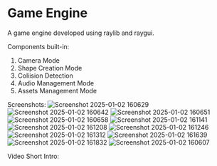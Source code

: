 # Game Engine
A game engine developed using raylib and raygui.

Components built-in:
1. Camera Mode
2. Shape Creation Mode
3. Coliision Detection
4. Audio Management Mode
5. Assets Management Mode


Screenshots: 
![Screenshot 2025-01-02 160629](https://github.com/user-attachments/assets/1ecda13c-a237-4534-b768-b712cfe89087)
![Screenshot 2025-01-02 160642](https://github.com/user-attachments/assets/6f1f6b81-01ac-466c-845c-1ae5f9a57955)
![Screenshot 2025-01-02 160651](https://github.com/user-attachments/assets/d1369d8d-ec30-436d-ac74-044e85660791)
![Screenshot 2025-01-02 160658](https://github.com/user-attachments/assets/6c059fc9-41c8-4d03-87c4-ebc71df169c1)
![Screenshot 2025-01-02 161141](https://github.com/user-attachments/assets/ae9f270e-df3e-451e-8bcf-655ab0b72461)
![Screenshot 2025-01-02 161208](https://github.com/user-attachments/assets/e548615a-47c2-4b95-9fac-657cfca64fb7)
![Screenshot 2025-01-02 161246](https://github.com/user-attachments/assets/950196dd-c805-4f55-8bfe-262814d3d6c9)
![Screenshot 2025-01-02 161312](https://github.com/user-attachments/assets/99988b99-202a-4c84-a9ea-953a8972a2ed)
![Screenshot 2025-01-02 161639](https://github.com/user-attachments/assets/190678e7-21cb-4140-8153-9ed84d5e44a9)
![Screenshot 2025-01-02 161832](https://github.com/user-attachments/assets/61cdf374-c77c-48a5-b512-b51a9817fdc6)
![Screenshot 2025-01-02 160607](https://github.com/user-attachments/assets/9f3431d8-2b2e-46e3-a138-e8d92273b440)

Video Short Intro: 
